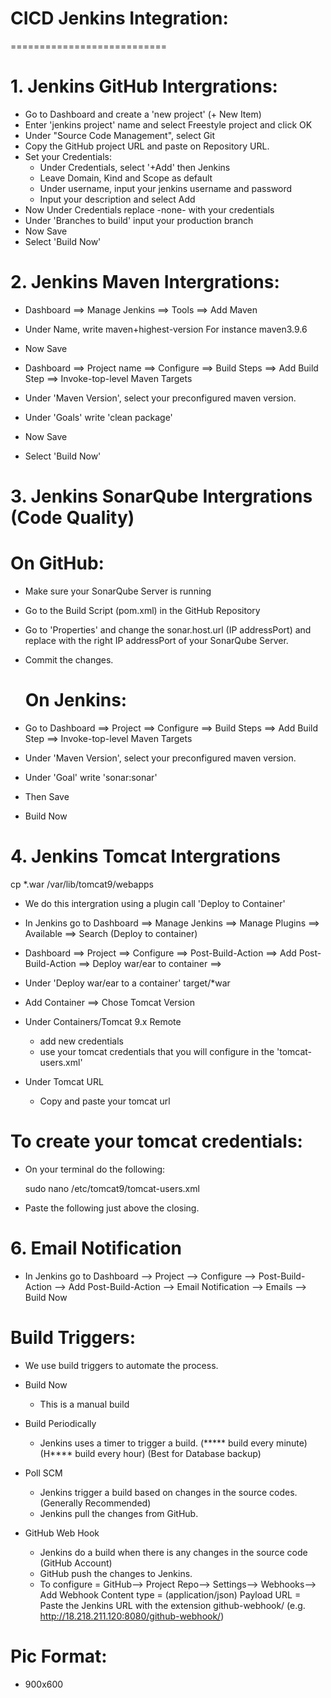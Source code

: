 # CICD Jenkins Integration:
===========================

# 1. Jenkins GitHub Intergrations:  
  - Go to Dashboard and create a 'new project' (+ New Item)
  - Enter 'jenkins project' name and select Freestyle project and click OK 
  - Under "Source Code Management", select Git 
  - Copy the GitHub project URL and paste on Repository URL. 
  - Set your Credentials: 
    - Under Credentials, select '+Add' then Jenkins
    - Leave Domain, Kind and Scope as default
    - Under username, input your jenkins username and password
    - Input your description and select Add
  - Now Under Credentials replace -none- with your credentials 
  - Under 'Branches to build' input your production branch 
  - Now Save 
  - Select 'Build Now'


# 2. Jenkins Maven Intergrations:  
  - Dashboard ==> Manage Jenkins ==> Tools ==> Add Maven 
  - Under Name, write maven+highest-version 
    For instance maven3.9.6
  - Now Save

  - Dashboard ==> Project name ==> Configure ==> Build Steps ==> 
    Add Build Step ==> Invoke-top-level Maven Targets 
  - Under 'Maven Version', select your preconfigured maven version.
  - Under 'Goals' write 'clean package' 
  - Now Save
  - Select 'Build Now'


# 3. Jenkins SonarQube Intergrations (Code Quality) 
  # On GitHub:  
  - Make sure your SonarQube Server is running 
  - Go to the Build Script (pom.xml) in the GitHub Repository
  - Go to 'Properties' and change the sonar.host.url (IP addressPort) and replace with the 
    right IP addressPort of your SonarQube Server. 
  - Commit the changes. 

     # On Jenkins:  
  - Go to Dashboard ==> Project ==> Configure ==> Build Steps ==> Add Build Step ==> 
    Invoke-top-level Maven Targets
  - Under 'Maven Version', select your preconfigured maven version.
  - Under 'Goal' write 'sonar:sonar'
  - Then Save 
  - Build Now    

# 4. Jenkins Tomcat Intergrations 
   cp *.war /var/lib/tomcat9/webapps   
 - We do this intergration using a plugin call 'Deploy to Container'  
 - In Jenkins go to Dashboard ==> Manage Jenkins ==> Manage Plugins ==> 
   Available ==> Search (Deploy to container)

 - Dashboard ==> Project ==> Configure ==> Post-Build-Action ==> Add Post-Build-Action ==> 
   Deploy war/ear to container ==>

 - Under 'Deploy war/ear to a container'
   target/*war
 - Add Container ==> Chose Tomcat Version 

 - Under Containers/Tomcat 9.x Remote 
   - add new credentials
   - use your tomcat credentials that you will configure in the 'tomcat-users.xml'

 - Under Tomcat URL 
   - Copy and paste your tomcat url 


 # To create your tomcat credentials: 
 - On your terminal do the following: 

     sudo nano /etc/tomcat9/tomcat-users.xml 

 - Paste the following just above the </tomcat-users> closing.

     <user username="tomcat" password="admin123" roles="manager-gui,admin-gui"/>
     <user username="vin" password="admin123" roles="manager-gui,admin-gui,manager-script"/> 


# 6. Email Notification 
  - In Jenkins go to Dashboard --> Project --> Configure --> Post-Build-Action --> 
    Add Post-Build-Action --> Email Notification --> Emails --> Build Now  


Build Triggers: 
===============
- We use build triggers to automate the process.  
- Build Now          
  - This is a manual build 

- Build Periodically 
  - Jenkins uses a timer to trigger a build. 
    (***** build every minute) 
    (H**** build every hour) 
    (Best for Database backup)

- Poll SCM           
   - Jenkins trigger a build based on changes in the source codes. 
     (Generally Recommended) 
   - Jenkins pull the changes from GitHub.   

- GitHub Web Hook    
   - Jenkins do a build when there is any changes in the source code 
   (GitHub Account) 
   - GitHub push the changes to Jenkins.  
   - To configure = GitHub--> Project Repo--> Settings--> Webhooks-->  Add Webhook 
     Content type = (application/json)
     Payload URL = Paste the Jenkins URL with the extension github-webhook/ 
     (e.g. http://18.218.211.120:8080/github-webhook/)


# Pic Format:
- 900x600



